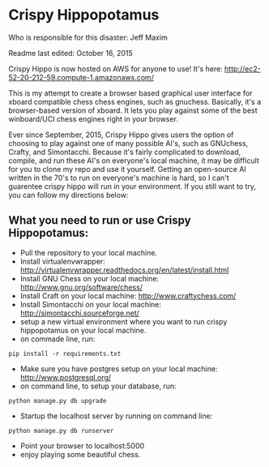Crispy Hippopotamus
======

Who is responsible for this disaster: Jeff Maxim

Readme last edited: October 16, 2015

Crispy Hippo is now hosted on AWS for anyone to use! It's here: http://ec2-52-20-212-59.compute-1.amazonaws.com/

This is my attempt to create a browser based graphical user interface for xboard compatible chess chess engines, such as gnuchess. Basically, it's a browser-based version of xboard. It lets you play against some of the best winboard/UCI chess engines right in your browser.

Ever since September, 2015, Crispy Hippo gives users the option of choosing to play against one of many possible AI's, such as GNUchess, Crafty, and Simontacchi. Because it's fairly complicated to download, compile, and run these AI's on everyone's local machine, it may be difficult for you to clone my repo and use it yourself. Getting an open-source AI written in the 70's to run on everyone's machine is hard, so I can't guarentee crispy hippo will run in your environment. If you still want to try, you can follow my directions below:

## What you need to run or use Crispy Hippopotamus:
* Pull the repository to your local machine.
* Install virtualenvwrapper: http://virtualenvwrapper.readthedocs.org/en/latest/install.html
* Install GNU Chess on your local machine: http://www.gnu.org/software/chess/
* Install Craft on your local machine: http://www.craftychess.com/
* Install Simontacchi on your local machine: http://simontacchi.sourceforge.net/
* setup a new virtual environment where you want to run crispy hippopotamus on your local machine.
* on commade line, run:
```
pip install -r requirements.txt
```
* Make sure you have postgres setup on your local machine: http://www.postgresql.org/
* on command line, to setup your database, run:
```
python manage.py db upgrade
```
* Startup the localhost server by running on command line:
```
python manage.py db runserver
```
* Point your browser to localhost:5000
* enjoy playing some beautiful chess.
